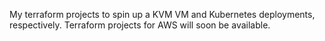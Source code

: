 My terraform projects to spin up a KVM VM and Kubernetes deployments, respectively.
Terraform projects for AWS will soon be available.
